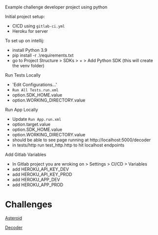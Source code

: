 Example challenge developer project using python

Initial project setup:
- CICD using `gitlab-ci.yml` 
- Heroku for server

To set up on intellij:
- install Python 3.9
- pip install -r .\requirements.txt
- go to Project Structure > SDKs > + > Add Python SDK (this will create the venv folder)

Run Tests Locally
- 'Edit Configurations...'
- `Run All Tests.run.xml`
- option.SDK_HOME.value
- option.WORKING_DIRECTORY.value

Run App Locally
- Update `Run App.run.xml`
- option.target.value
- option.SDK_HOME.value
- option.WORKING_DIRECTORY.value 
- should be able to see page running at http://localhost:5000/decoder 
- in tests/http run test_http.http to hit localhost endpoints

Add Gitlab Variables
- In Gitlab project you are wroking on > Settings > CI/CD > Variables 
- add HEROKU_API_KEY_DEV
- add HEROKU_API_KEY_PROD
- add HEROKU_APP_DEV
- add HEROKU_APP_PROD

# Challenges

[Asteroid](static/asteroid.md)

[Decoder](static/decoder.md)